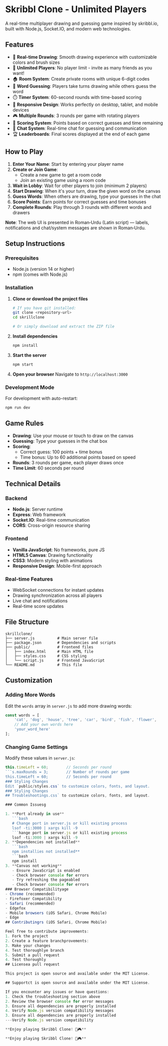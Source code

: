 # Skribbl Clone - Unlimited Players

A real-time multiplayer drawing and guessing game inspired by skribbl.io, built with Node.js, Socket.IO, and modern web technologies.

## Features

- 🎨 **Real-time Drawing**: Smooth drawing experience with customizable colors and brush sizes
- 👥 **Unlimited Players**: No player limit - invite as many friends as you want!
- 🏠 **Room System**: Create private rooms with unique 6-digit codes
- 🎯 **Word Guessing**: Players take turns drawing while others guess the word
- ⏱️ **Timer System**: 60-second rounds with time-based scoring
- 📱 **Responsive Design**: Works perfectly on desktop, tablet, and mobile devices
- 🎮 **Multiple Rounds**: 3 rounds per game with rotating players
- 💯 **Scoring System**: Points based on correct guesses and time remaining
- 💬 **Chat System**: Real-time chat for guessing and communication
- 🏆 **Leaderboards**: Final scores displayed at the end of each game

## How to Play

1. **Enter Your Name**: Start by entering your player name
2. **Create or Join Game**: 
   - Create a new game to get a room code
   - Join an existing game using a room code
3. **Wait in Lobby**: Wait for other players to join (minimum 2 players)
4. **Start Drawing**: When it's your turn, draw the given word on the canvas
5. **Guess Words**: When others are drawing, type your guesses in the chat
6. **Score Points**: Earn points for correct guesses and time bonuses
7. **Complete Rounds**: Play through 3 rounds with different words and drawers

**Note**: The web UI is presented in Roman‑Urdu (Latin script) — labels, notifications and chat/system messages are shown in Roman‑Urdu.

## Setup Instructions

### Prerequisites
- Node.js (version 14 or higher)
- npm (comes with Node.js)

### Installation

1. **Clone or download the project files**
   ```bash
   # If you have git installed:
   git clone <repository-url>
   cd skrillclone
   
   # Or simply download and extract the ZIP file
   ```

2. **Install dependencies**
   ```bash
   npm install
   ```

3. **Start the server**
   ```bash
   npm start
   ```

4. **Open your browser**
   Navigate to `http://localhost:3000`

### Development Mode
For development with auto-restart:
```bash
npm run dev
```

## Game Rules

- **Drawing**: Use your mouse or touch to draw on the canvas
- **Guessing**: Type your guesses in the chat box
- **Scoring**: 
  - Correct guess: 100 points + time bonus
  - Time bonus: Up to 60 additional points based on speed
- **Rounds**: 3 rounds per game, each player draws once
- **Time Limit**: 60 seconds per round

## Technical Details

### Backend
- **Node.js**: Server runtime
- **Express**: Web framework
- **Socket.IO**: Real-time communication
- **CORS**: Cross-origin resource sharing

### Frontend
- **Vanilla JavaScript**: No frameworks, pure JS
- **HTML5 Canvas**: Drawing functionality
- **CSS3**: Modern styling with animations
- **Responsive Design**: Mobile-first approach

### Real-time Features
- WebSocket connections for instant updates
- Drawing synchronization across all players
- Live chat and notifications
- Real-time score updates

## File Structure

```
skrillclone/
├── server.js          # Main server file
├── package.json       # Dependencies and scripts
├── public/            # Frontend files
│   ├── index.html     # Main HTML file
│   ├── styles.css     # CSS styling
│   └── script.js      # Frontend JavaScript
└── README.md          # This file
```

## Customization

### Adding More Words
Edit the `words` array in `server.js` to add more drawing words:

```javascript
const words = [
    'cat', 'dog', 'house', 'tree', 'car', 'bird', 'fish', 'flower',
    // Add your own words here
    'your_word_here'
];
```

### Changing Game Settings
Modify these values in `server.js`:

```javascript
this.timeLeft = 60;        // Seconds per round
```s.maxRounds = 3;        // Number of rounds per game
this.timeLeft = 60;        // Seconds per round
### Styling Changes
Edit `public/styles.css` to customize colors, fonts, and layout.
### Styling Changes
## Troubleshootings.css` to customize colors, fonts, and layout.

### Common Issuesg

1. **Port already in use**
   ```bash
   # Change port in server.js or kill existing process
   lsof -ti:3000 | xargs kill -9
   ```hange port in server.js or kill existing process
   lsof -ti:3000 | xargs kill -9
2. **Dependencies not installed**
   ```bash
   npm installies not installed**
   ```bash
   npm install
3. **Canvas not working**
   - Ensure JavaScript is enabled
   - Check browser console for errors
   - Try refreshing the pageabled
   - Check browser console for errors
### Browser Compatibilityage
- Chrome (recommended)
- Firefoxer Compatibility
- Safari (recommended)
- Edgefox
- Mobile browsers (iOS Safari, Chrome Mobile)
- Edge
## Contributingrs (iOS Safari, Chrome Mobile)

Feel free to contribute improvements:
1. Fork the project
2. Create a feature branchprovements:
3. Make your changes
4. Test thoroughlye branch
5. Submit a pull request
4. Test thoroughly
## Licensea pull request

This project is open source and available under the MIT License.

## Supportct is open source and available under the MIT License.

If you encounter any issues or have questions:
1. Check the troubleshooting section above
2. Review the browser console for error messages
3. Ensure all dependencies are properly installed
4. Verify Node.js version compatibility messages
3. Ensure all dependencies are properly installed
---Verify Node.js version compatibility

**Enjoy playing Skribbl Clone! 🎨🎮**

**Enjoy playing Skribbl Clone! 🎨🎮**
